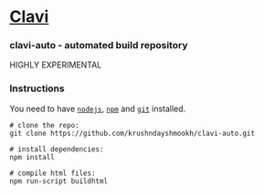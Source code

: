 # [Clavi](http://github.com/krushndayshmookh/clavi)
### clavi-auto - automated build repository
HIGHLY EXPERIMENTAL

### Instructions
You need to have [`nodejs`](https://nodejs.org/), [`npm`](https://www.npmjs.com/) and [`git`](https://git-scm.com/) installed.

~~~shell
# clone the repo:
git clone https://github.com/krushndayshmookh/clavi-auto.git

# install dependencies:
npm install

# compile html files:
npm run-script buildhtml
~~~
